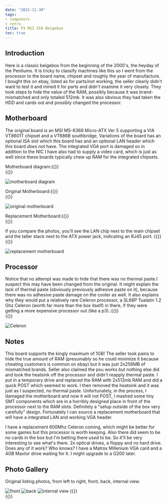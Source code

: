 ```yaml
---
date: "2022-11-30"
tags:
- computers
- retro
title: P3 MSI VIA Beigebox
toc: true
---
```


## Introduction

Here is a classic beigebox from the beginning of the 2000's, the heyday of the Pentiums. It is tricky to classify machines like this so I went from the processor to the board name, chipset and roughly the year of manufacture. I bought this on ebay, listed as for parts/not working, the seller clearly didn't want to test it and mined it for parts and didn't examine it very closely. They took steps to hide the value of the RAM, possibly because it was brand-mismatched and only totaled 512mb. It was also obvious they had taken the HDD and cards out and possibly changed the processor. 

## Motherboard

The original board is an MSI MS-6368 Micro-ATX Ver 5 supporting a VIA VT8601T chipset and a VT686B southbridge, Variations of the board has an optional ISA slot which this board has and an optional LAN header which this board *does not* have. The integrated VGA port is damaged so in addition to the NIC I have also had to supply a video card, which is just as well since these boards typically chew up RAM for the integrated chipsets.

Motherboard diagram:{{<rawhtml>}}<br/>{{</rawhtml>}}

![motherboard diagram](ms-6368-v5-6140ffda53d0b148313610.gif)

Original Motherboard:{{<rawhtml>}}<br/>{{</rawhtml>}}

![original motherboard](ms-6368-v5-61ae4c1b69c66682029732.jpg)

Replacement Motherboard:{{<rawhtml>}}<br/>{{</rawhtml>}}

If you compare the photos, you'll see the LAN chip next to the main chipset and the taller stack next to the ATX power jack, indicating an RJ45 port.
{{<rawhtml>}}<br/>{{</rawhtml>}}

![replacement motherboard](msi-ms-6368-622a60f4c4c01862892685.jpg)

## Processor

Notice that no attempt was made to hide that there was no thermal paste.I suspect this may have been changed from the original. It might explain the lack of thermal paste (obviously previously adhesive paste on it), because there was no adhesive paste damage on the cooler as well. It also explains why they would put a relatively rare Celeron processor, a SL68P Tualatin 1.2 Ghz Celeron (worth far more than the box itself) in there, if they were getting a more expensive processor out (like a p3).:{{<rawhtml>}}<br/>{{</rawhtml>}}

![Celeron](celeron-processor.jpg)

## Notes
This board supports the kingly maximum of 1GB! The seller took pains to hide the true amount of RAM (presumably so he could minimize it because cheating customers is common on ebay) but it was just 2x256MB of mismatched brands.  Seller also claimed the psu works but nothing else did and took the heatsink off the processor and didn't reapply thermal paste.  I put in a temporary drive and replaced the RAM with 2x512mb RAM and did a quick POST which seemed to work. I then removed the heatsink and it was just as I suspected, no thermal paste. Unfortunately, in the process, I damaged the motherboard and now it will not POST, I mashed some tiny SMT components which are in a horribly designed place in front of the processor next to the RAM slots. Definitely a "setup outside of the box very carefully" design. Fortunately I can source a replacement motherboard that will have a integrated LAN and working VGA header.

I have a replacement 600Mhz Celeron coming, which might be better for some games but this processor is worth keeping. Also there did seem to be no cards in the box but I'm betting there *used* to be. So it'll be very interesting to see what's there. 2x optical drives, a floppy and no hard drive. Does any of it work? Who knows? I have a Matrox Millenium VGA card and a 4GB Maxtor drive waiting for it. I might upgrade to a G200 later. 

## Photo Gallery

Original listing photos, from left to right, front, back, internal view.

![front](front.jpg)
![back](back.jpg)
![internal view](shit1.jpg)
{{<rawhtml>}}<br/>{{</rawhtml>}}

